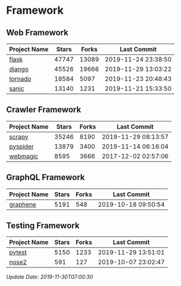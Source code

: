 # Framework

## Web Framework

| Project Name | Stars | Forks | Last Commit |
| ------------ | ----- | ----- | ----------- |
| [flask](https://github.com/pallets/flask) | 47747 | 13089 | 2019-11-24 23:38:50 |
| [django](https://github.com/django/django) | 45526 | 19666 | 2019-11-29 13:03:22 |
| [tornado](https://github.com/tornadoweb/tornado) | 18584 | 5097 | 2019-11-23 20:48:43 |
| [sanic](https://github.com/huge-success/sanic) | 13140 | 1231 | 2019-11-21 15:33:50 |

## Crawler Framework

| Project Name | Stars | Forks | Last Commit |
| ------------ | ----- | ----- | ----------- |
| [scrapy](https://github.com/scrapy/scrapy) | 35246 | 8190 | 2019-11-29 08:13:57 |
| [pyspider](https://github.com/binux/pyspider) | 13879 | 3400 | 2019-11-14 06:16:04 |
| [webmagic](https://github.com/code4craft/webmagic) | 8595 | 3666 | 2017-12-02 02:57:06 |

## GraphQL Framework

| Project Name | Stars | Forks | Last Commit |
| ------------ | ----- | ----- | ----------- |
| [graphene](https://github.com/graphql-python/graphene) | 5191 | 548 | 2019-10-18 09:50:54 |

## Testing Framework

| Project Name | Stars | Forks | Last Commit |
| ------------ | ----- | ----- | ----------- |
| [pytest](https://github.com/pytest-dev/pytest) | 5150 | 1233 | 2019-11-29 13:51:01 |
| [nose2](https://github.com/nose-devs/nose2) | 591 | 127 | 2019-10-07 23:02:47 |

*Update Date: 2019-11-30T07:00:30*